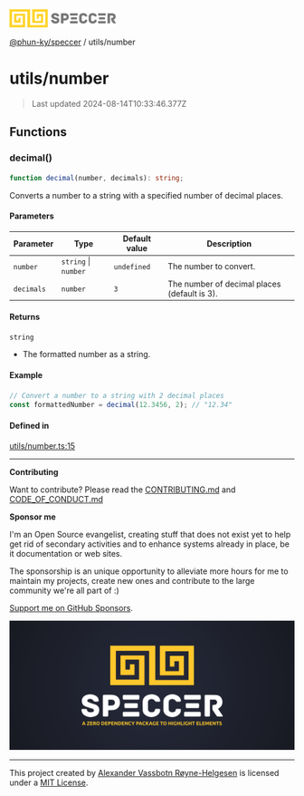 <img alt="SPECCER logo" src="https://raw.githubusercontent.com/phun-ky/speccer/main/public/logo-speccer-horizontal-colored-package.svg?raw=true" style="max-height:32px;" />

[@phun-ky/speccer](../README.md) / utils/number

# utils/number

> Last updated 2024-08-14T10:33:46.377Z

## Functions

### decimal()

```ts
function decimal(number, decimals): string;
```

Converts a number to a string with a specified number of decimal places.

#### Parameters

| Parameter  | Type                 | Default value | Description                                  |
| ---------- | -------------------- | ------------- | -------------------------------------------- |
| `number`   | `string` \| `number` | `undefined`   | The number to convert.                       |
| `decimals` | `number`             | `3`           | The number of decimal places (default is 3). |

#### Returns

`string`

- The formatted number as a string.

#### Example

```ts
// Convert a number to a string with 2 decimal places
const formattedNumber = decimal(12.3456, 2); // "12.34"
```

#### Defined in

[utils/number.ts:15](https://github.com/phun-ky/speccer/blob/main/src/utils/number.ts#L15)

---

**Contributing**

Want to contribute? Please read the [CONTRIBUTING.md](https://github.com/phun-ky/speccer/blob/main/CONTRIBUTING.md) and [CODE_OF_CONDUCT.md](https://github.com/phun-ky/speccer/blob/main/CODE_OF_CONDUCT.md)

**Sponsor me**

I'm an Open Source evangelist, creating stuff that does not exist yet to help get rid of secondary activities and to enhance systems already in place, be it documentation or web sites.

The sponsorship is an unique opportunity to alleviate more hours for me to maintain my projects, create new ones and contribute to the large community we're all part of :)

[Support me on GitHub Sponsors](https://github.com/sponsors/phun-ky).

![Speccer banner, with logo and slogan: A zero dependency package to highlight elements](https://github.com/phun-ky/speccer/blob/main/public/speccer-banner.png?raw=true)

---

This project created by [Alexander Vassbotn Røyne-Helgesen](http://phun-ky.net) is licensed under a [MIT License](https://choosealicense.com/licenses/mit/).
